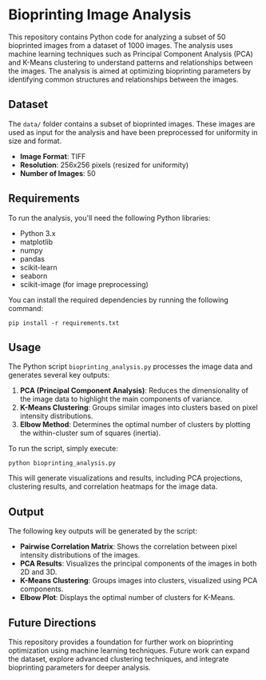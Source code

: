 
# Bioprinting Image Analysis

This repository contains Python code for analyzing a subset of 50 bioprinted images from a dataset of 1000 images. The analysis uses machine learning techniques such as Principal Component Analysis (PCA) and K-Means clustering to understand patterns and relationships between the images. The analysis is aimed at optimizing bioprinting parameters by identifying common structures and relationships between the images.

## Dataset

The `data/` folder contains a subset of bioprinted images. These images are used as input for the analysis and have been preprocessed for uniformity in size and format.

- **Image Format**: TIFF
- **Resolution**: 256x256 pixels (resized for uniformity)
- **Number of Images**: 50

## Requirements

To run the analysis, you'll need the following Python libraries:

- Python 3.x
- matplotlib
- numpy
- pandas
- scikit-learn
- seaborn
- scikit-image (for image preprocessing)

You can install the required dependencies by running the following command:

```
pip install -r requirements.txt
```

## Usage

The Python script `bioprinting_analysis.py` processes the image data and generates several key outputs:

1. **PCA (Principal Component Analysis)**: Reduces the dimensionality of the image data to highlight the main components of variance.
2. **K-Means Clustering**: Groups similar images into clusters based on pixel intensity distributions.
3. **Elbow Method**: Determines the optimal number of clusters by plotting the within-cluster sum of squares (inertia).

To run the script, simply execute:

```
python bioprinting_analysis.py
```

This will generate visualizations and results, including PCA projections, clustering results, and correlation heatmaps for the image data.

## Output

The following key outputs will be generated by the script:

- **Pairwise Correlation Matrix**: Shows the correlation between pixel intensity distributions of the images.
- **PCA Results**: Visualizes the principal components of the images in both 2D and 3D.
- **K-Means Clustering**: Groups images into clusters, visualized using PCA components.
- **Elbow Plot**: Displays the optimal number of clusters for K-Means.

## Future Directions

This repository provides a foundation for further work on bioprinting optimization using machine learning techniques. Future work can expand the dataset, explore advanced clustering techniques, and integrate bioprinting parameters for deeper analysis.
